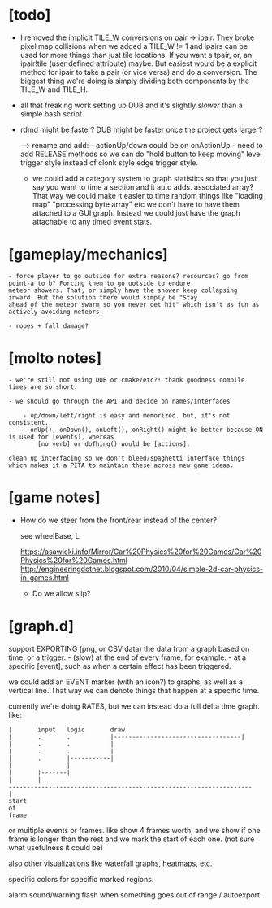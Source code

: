 [todo]
==========================================================================================================================
 - I removed the implicit TILE_W conversions on pair -> ipair. They broke pixel map collisions when we added a TILE_W != 1 
	and ipairs can be used for more things than just tile locations. If you want a tpair, or, an ipair!tile (user defined attribute)
	maybe. But easiest would be a explicit method for ipair to take a pair (or vice versa) and do a conversion. The biggest
	thing we're doing is simply dividing both components by the TILE_W and TILE_H.


 - all that freaking work setting up DUB and it's slightly _slower_ than a simple bash script.
 - rdmd might be faster? DUB might be faster once the project gets larger?

	--> rename and add:
		- actionUp/down could be on onActionUp
		- need to add RELEASE methods so we can do "hold button to keep moving" level trigger style instead of clonk style 
		edge trigger style.

	- we could add a category system to graph statistics so that you just say you want to time a section and it auto adds. 
	associated array? That way we could make it easier to time random things like "loading map" "processing byte array" etc
	we don't have to have them attached to a GUI graph. Instead we could just have the graph attachable to any timed event stats.

[gameplay/mechanics]
==========================================================================================================================
	- force player to go outside for extra reasons? resources? go from point-a to b? Forcing them to go uotside to endure
	meteor showers. That, or simply have the shower keep collapsing inward. But the solution there would simply be "Stay 
	ahead of the meteor swarm so you never get hit" which isn't as fun as actively avoiding meteors.
	
	- ropes + fall damage?


[molto notes]
==========================================================================================================================

	- we're still not using DUB or cmake/etc?! thank goodness compile times are so short.

	- we should go through the API and decide on names/interfaces
	
		- up/down/left/right is easy and memorized. but, it's not consistent.
		- onUp(), onDown(), onLeft(), onRight() might be better because ON is used for [events], whereas
			[no verb] or doThing() would be [actions].
			
	clean up interfacing so we don't bleed/spaghetti interface things which makes it a PITA to maintain these across new game ideas.

[game notes]
==========================================================================================================================

 - How do we steer from the front/rear instead of the center?
	
	see wheelBase, L
	
	https://asawicki.info/Mirror/Car%20Physics%20for%20Games/Car%20Physics%20for%20Games.html
	http://engineeringdotnet.blogspot.com/2010/04/simple-2d-car-physics-in-games.html
	
	
	- Do we allow slip?
	
[graph.d]
==========================================================================================================================

support EXPORTING (png, or CSV data) the data from a graph based on time, or a trigger.
	- (slow) at the end of every frame, for example.
	- at a specific [event], such as when a certain effect has been triggered.

we could add an EVENT marker (with an icon?) to graphs, as well as a vertical line. 
That way we can denote things that happen at a specific time.

currently we're doing RATES, but we can instead do a full delta time graph. like:

	|		input	logic		draw
	|		.		.			|-----------------------------------|
	|		.		.			|
	|		.		.			|
	|		.		|-----------|
	|				|
	|		|-------|
	|		|
	-------------------------------------------------------------------
	|
	start
	of
	frame

or multiple events or frames. like show 4 frames worth, and we show if one frame is longer than the rest and we mark the start of each one.
	(not sure what usefulness it could be)
	
also other visualizations like waterfall graphs, heatmaps, etc.

specific colors for specific marked regions.

alarm sound/warning flash when something goes out of range / autoexport.
